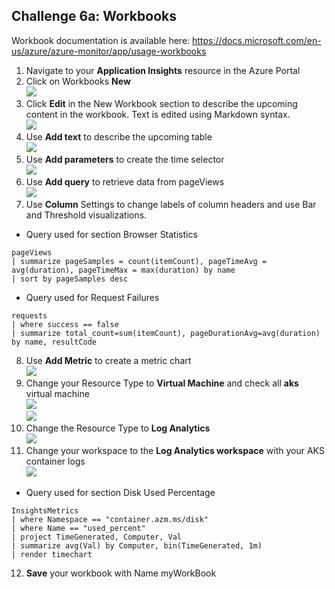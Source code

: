 ## Challenge 6a: Workbooks

Workbook documentation is available here: https://docs.microsoft.com/en-us/azure/azure-monitor/app/usage-workbooks<br/>
1. Navigate to your **Application Insights** resource in the Azure Portal<br/>
2. Click on Workbooks **New**<br/>
      <img src="images/book.jpg"/><br/>
3. Click **Edit** in the New Workbook section to describe the upcoming content in the workbook. Text is edited using Markdown syntax.<br/>
      <img src="images/book2.jpg"/><br/>
4. Use **Add text** to describe the upcoming table<br/>
      <img src="images/book3.jpg"/><br/>
5. Use **Add parameters** to create the time selector<br/>
      <img src="images/book1.jpg"/><br/>
6. Use **Add query** to retrieve data from pageViews<br/>
      <img src="images/book4.jpg"/><br/>
7. Use **Column** Settings to change labels of column headers and use Bar and Threshold visualizations.
 * Query used for section Browser Statistics
```
pageViews
| summarize pageSamples = count(itemCount), pageTimeAvg = avg(duration), pageTimeMax = max(duration) by name
| sort by pageSamples desc
```
 * Query used for Request Failures
```
requests
| where success == false
| summarize total_count=sum(itemCount), pageDurationAvg=avg(duration) by name, resultCode
```
8. Use **Add Metric** to create a metric chart<br/>
      <img src="images/book5.jpg"/><br/>
9. Change your Resource Type to **Virtual Machine** and check all **aks** virtual machine<br/>
      <img src="images/book6.jpg"/><br/>
      <img src="images/book7.jpg"/><br/>
10. Change the Resource Type to **Log Analytics**<br/>
      <img src="images/book8.jpg"/><br/>
11. Change your workspace to the **Log Analytics workspace** with your AKS container logs<br/>
      <img src="images/book9.jpg"/><br/>
 * Query used for section Disk Used Percentage<br/>
```
InsightsMetrics
| where Namespace == "container.azm.ms/disk" 
| where Name == "used_percent"
| project TimeGenerated, Computer, Val 
| summarize avg(Val) by Computer, bin(TimeGenerated, 1m)
| render timechart
```
12. **Save** your workbook with Name myWorkBook<br/>

